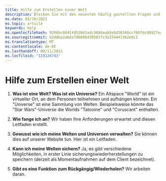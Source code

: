 ```yaml
---
title: Hilfe zum Erstellen einer Welt
description: Bleiben Sie mit den neuesten häufig gestellten Fragen und Lösungen für das Gebäude in AltspaceVR auf dem laufenden.
ms.date: 02/10/2021
ms.topic: article
keywords: help
ms.openlocfilehash: 9206bc604149520d3adc3604aab9a5d38340ccf88fdc00927edc62d10d671966
ms.sourcegitcommit: b248ba2a6da7d669b430581fc3a1544413b2e9c1
ms.translationtype: MT
ms.contentlocale: de-DE
ms.lasthandoff: 08/11/2021
ms.locfileid: "119126743"
---
```

# <a name="world-building-help"></a>Hilfe zum Erstellen einer Welt

1. **Was ist eine Welt? Was ist ein Universe?**
Ein Altspace "World" ist ein virtueller Ort, an dem Personen teilnehmen und aufhängen können. Ein "Universe" ist eine Sammlung von Welten. Beispielsweise könnte das "Star Wars"-Universe die Worlds "Tatooine" und "Coruscant" enthalten.

2. **Wie fange ich an?**
Wir haben Ihre Anforderungen erwartet und diesen Leitfaden erstellt.

3. **Gewusst wie ich meine Welten und Universen verwalten?**
Sie können dies auf unserer Website tun. Hier ist ein Leitfaden. 

4. **Kann ich meine Welten sichern?**
Ja, es gibt verschiedene Möglichkeiten, in erster Linie sicherungswiederherstellungen zu speichern (derzeit als Momentaufnahmen auf dem Client bezeichnet).

5. **Gibt es eine Funktion zum Rückgängig/Wiederholen?**
Wir arbeiten daran.